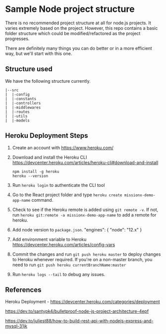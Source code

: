 # Sample Node project structure

There is no recommended project structure at all for node.js projects. It varies extremely based on the project. However, this repo contains a basic folder structure which could be modified/refactored as the project progresses.

There are definitely many things you can do better or in a more efficient way, but we'll start with this one.

## Structure used

We have the following structure currently.

```
|--src
|  |-config
|  |-constants
|  |-controllers
|  |-middlewares
|  |-routes
|  |-utils
|  |-models
```

## Heroku Deployment Steps

1.  Create an account with https://www.heroku.com/
2.  Download and install the Heroku CLI https://devcenter.heroku.com/articles/heroku-cli#download-and-install

        npm install -g heroku
        heroku --version

3.  Run `heroku login` to authenticate the CLI tool
4.  Go to the React project folder and type `heroku create missionx-demo-app-name` command.
5.  Check to see if the Heroku remote is added using `git remote -v`. If not, run `heroku git:remote -a missionx-demo-app-name` to add a remote for heroku.
6.  Add node version to `package.json`.
        "engines": {
          "node": "12.x"
        }
7.  Add environment variable to Heroku https://devcenter.heroku.com/articles/config-vars  
8.  Commit the changes and run `git push heroku master` to deploy changes to Heroku whenever required.
    If you're on a non-master branch, you need to run `git push heroku currentBranchName:master`
9.  Run `heroku logs --tail` to debug any issues.

## References

Heroku Deployment - https://devcenter.heroku.com/categories/deployment

https://dev.to/santypk4/bulletproof-node-js-project-architecture-4epf

https://dev.to/juliest88/how-to-build-rest-api-with-nodejs-express-and-mysql-31jk
